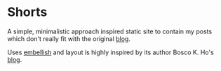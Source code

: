 Shorts
======

A simple, minimalistic approach inspired static site to contain my posts which don't really
fit with the original [blog](https://vivekiitkgp.github.io).

Uses [embellish](https://boscoh.github.io/embellish/#header1) and layout is
highly inspired by its author Bosco K. Ho's [blog](http://boscoh.com/).

